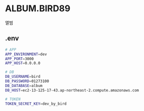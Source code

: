 # ALBUM.BIRD89
앨범

## .env

```bash
# APP
APP_ENVIRONMENT=dev
APP_PORT=3000
APP_HOST=0.0.0.0

# DB
DB_USERNAME=bird
DB_PASSWORD=01273100
DB_DATABASE=album
DB_HOST=ec2-13-125-17-43.ap-northeast-2.compute.amazonaws.com

# TOKEN
TOKEN_SECRET_KEY=dev_by_bird

```